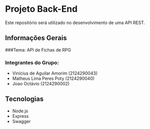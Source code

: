# Projeto Back-End
Este repositório será utilizado no desenvolvimento de uma API REST.

## Informações Gerais
###Tema:
API de Fichas de RPG

### Integrantes do Grupo:
* Vinícius de Aguilar Amorim (2124290043)
* Matheus Lima Peres Poty (2124290040)
* Joao Octávio (2124290002)


## Tecnologias
* Node.js
* Express
* Swagger
